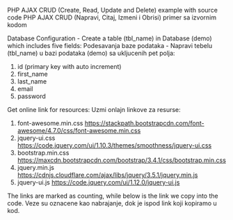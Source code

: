PHP AJAX CRUD (Create, Read, Update and Delete) example with source code
PHP AJAX CRUD (Napravi, Citaj, Izmeni i Obrisi) primer sa izvornim kodom

Database Configuration - Create a table (tbl_name) in Database (demo) which includes five fields:
Podesavanja baze podataka - Napravi tebelu (tbl_name) u bazi podataka (demo) sa ukljucenih pet polja:
1. id (primary key with auto increment)
2. first_name
3. last_name
4. email
5. password

Get online link for resources:
Uzmi onlajn linkove za resurse:
1. font-awesome.min.css
https://stackpath.bootstrapcdn.com/font-awesome/4.7.0/css/font-awesome.min.css
2. jquery-ui.css
https://code.jquery.com/ui/1.10.3/themes/smoothness/jquery-ui.css
3. bootstrap.min.css
https://maxcdn.bootstrapcdn.com/bootstrap/3.4.1/css/bootstrap.min.css
4. jquery.min.js
https://cdnjs.cloudflare.com/ajax/libs/jquery/3.5.1/jquery.min.js
5. jquery-ui.js
https://code.jquery.com/ui/1.12.0/jquery-ui.js

The links are marked as counting, while below is the link we copy into the code.
Veze su oznacene kao nabrajanje, dok je ispod link koji kopiramo u kod.
